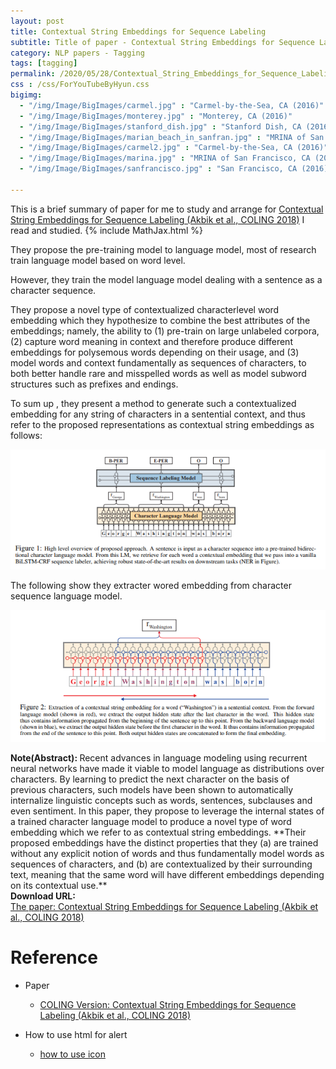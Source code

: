 ```yaml
---
layout: post
title: Contextual String Embeddings for Sequence Labeling
subtitle: Title of paper - Contextual String Embeddings for Sequence Labeling
category: NLP papers - Tagging
tags: [tagging]
permalink: /2020/05/28/Contextual_String_Embeddings_for_Sequence_Labeling/
css : /css/ForYouTubeByHyun.css
bigimg: 
  - "/img/Image/BigImages/carmel.jpg" : "Carmel-by-the-Sea, CA (2016)"
  - "/img/Image/BigImages/monterey.jpg" : "Monterey, CA (2016)"
  - "/img/Image/BigImages/stanford_dish.jpg" : "Stanford Dish, CA (2016)"
  - "/img/Image/BigImages/marian_beach_in_sanfran.jpg" : "MRINA of San Francisco, CA (2016)"
  - "/img/Image/BigImages/carmel2.jpg" : "Carmel-by-the-Sea, CA (2016)"
  - "/img/Image/BigImages/marina.jpg" : "MRINA of San Francisco, CA (2016)"
  - "/img/Image/BigImages/sanfrancisco.jpg" : "San Francisco, CA (2016)"
  
---
```


This is a brief summary of paper for me to study and arrange for [Contextual String Embeddings for Sequence Labeling (Akbik et al., COLING 2018)](https://www.aclweb.org/anthology/C18-1139/) I read and studied. 
{% include MathJax.html %}

They propose the pre-training model to language model, most of research train language model based on word level. 

However, they train the model language model dealing with a sentence as a character sequence. 

They propose a novel type of contextualized characterlevel word embedding which they hypothesize to combine the best attributes of the embeddings; namely, the ability to (1) pre-train on large unlabeled corpora, (2) capture word meaning in context and therefore produce different embeddings for polysemous words depending on their usage, and (3) model words and context fundamentally as sequences of characters, to both better handle rare and misspelled words as well as model subword structures such as prefixes and endings.

To sum up , they present a method to generate such a contextualized embedding for any string of characters in a sentential context, and thus refer to the proposed representations as contextual string embeddings as follows:

![Akbik et al., COLING 2018](/img/Image/NaturalLanguageProcessing/NLPLabs/Paper_Investigation/Tagging/2020-05-28-Contextual_String_Embeddings_for_Sequence_Labeling/contextualized_string_embedding_1.PNG)

The following show they extracter wored embedding from character sequence language model. 

![Akbik et al., COLING 2018](/img/Image/NaturalLanguageProcessing/NLPLabs/Paper_Investigation/Tagging/2020-05-28-Contextual_String_Embeddings_for_Sequence_Labeling/contextualized_string_embedding_2.PNG)


<div class="alert alert-info" role="alert"><i class="fa fa-info-circle"></i> <b>Note(Abstract): </b>
Recent advances in language modeling using recurrent neural networks have made it viable to model language as distributions over characters. By learning to predict the next character on the basis of previous characters, such models have been shown to automatically internalize linguistic concepts such as words, sentences, subclauses and even sentiment. In this paper, they propose to leverage the internal states of a trained character language model to produce a novel type of word embedding which we refer to as contextual string embeddings. **Their proposed embeddings have the distinct properties that they (a) are trained without any explicit notion of words and thus fundamentally model words as sequences of characters, and (b) are contextualized by their surrounding text, meaning that the same word will have different embeddings depending on its contextual use.** 
</div>
    
<div class="alert alert-success" role="alert"><i class="fa fa-paperclip fa-lg"></i> <b>Download URL: </b><br>
  <a href="https://www.aclweb.org/anthology/C18-1139/">The paper: Contextual String Embeddings for Sequence Labeling (Akbik et al., COLING 2018)</a>
</div>

# Reference 

- Paper 
  - [COLING Version: Contextual String Embeddings for Sequence Labeling (Akbik et al., COLING 2018)](https://www.aclweb.org/anthology/C18-1139/)
  
  
- How to use html for alert
  - [how to use icon](http://idratherbewriting.com/documentation-theme-jekyll/mydoc_icons.html)
    




























